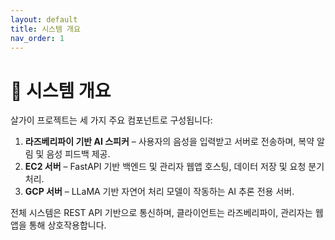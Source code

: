 ```yaml
---
layout: default
title: 시스템 개요
nav_order: 1
---
```


# 🧱 시스템 개요

살가이 프로젝트는 세 가지 주요 컴포넌트로 구성됩니다:

1. **라즈베리파이 기반 AI 스피커** – 사용자의 음성을 입력받고 서버로 전송하며, 복약 알림 및 음성 피드백 제공.
2. **EC2 서버** – FastAPI 기반 백엔드 및 관리자 웹앱 호스팅, 데이터 저장 및 요청 분기 처리.
3. **GCP 서버** – LLaMA 기반 자연어 처리 모델이 작동하는 AI 추론 전용 서버.

전체 시스템은 REST API 기반으로 통신하며, 클라이언트는 라즈베리파이, 관리자는 웹앱을 통해 상호작용합니다.